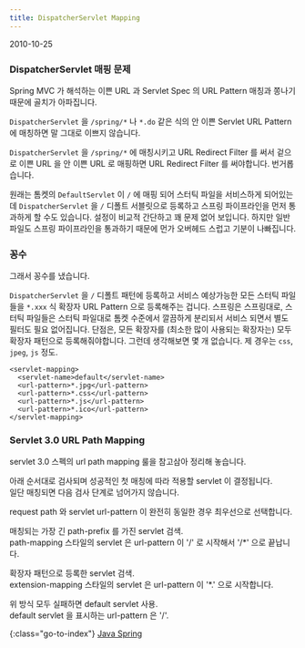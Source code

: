 ```yaml
---
title: DispatcherServlet Mapping
---
```


2010-10-25

### DispatcherServlet 매핑 문제

Spring MVC 가 해석하는 이쁜 URL 과 Servlet Spec 의 URL Pattern 매칭과 쫑나기 때문에 골치가 아파집니다.

`DispatcherServlet` 을 `/spring/*` 나 `*.do` 같은 식의 안 이쁜 Servlet URL Pattern 에 매칭하면
말 그대로 이쁘지 않습니다.

`DispatcherServlet` 을 `/spring/*` 에 매칭시키고 URL Redirect Filter 를 써서
겉으로 이쁜 URL 을 안 이쁜 URL 로 매핑하면 URL Redirect Filter 를 써야합니다.
번거롭습니다.

원래는 톰켓의 `DefaultServlet` 이 `/` 에 매핑 되어 스터틱 파일을 서비스하게 되어있는데
`DispatcherServlet` 을 `/` 디폴트 서블릿으로 등록하고 스프링 파이프라인을 먼저 통과하게 할 수도 있습니다.
설정이 비교적 간단하고 꽤 문제 없어 보입니다.
하지만 일반 파일도 스프링 파이프라인을 통과하기 때문에 먼가 오버헤드 스럽고 기분이 나빠집니다.

### 꽁수

그래서 꽁수를 냈습니다.

`DispatcherServlet` 을 `/` 디폴트 패턴에 등록하고
서비스 예상가능한 모든 스터틱 파일들을 `*.xxx` 식 확장자 URL Pattern 으로 등록해주는 겁니다.
스프링은 스프링대로, 스터틱 파일들은 스터틱 파일대로 톰켓 수준에서 깔끔하게 분리되서 서비스 되면서
별도 필터도 필요 없어집니다.
단점은, 모든 확장자를 (최소한 많이 사용되는 확장자는) 모두 확장자 패턴으로 등록해줘야합니다.
그런데 생각해보면 몇 개 없습니다. 제 경우는 `css`, `jpeg`, `js` 정도.

    <servlet-mapping>
      <servlet-name>default</servlet-name>
      <url-pattern>*.jpg</url-pattern>
      <url-pattern>*.css</url-pattern>
      <url-pattern>*.js</url-pattern>
      <url-pattern>*.ico</url-pattern>
    </servlet-mapping>

### Servlet 3.0 URL Path Mapping

servlet 3.0 스펙의 url path mapping 룰을 참고삼아 정리해 놓습니다.

아래 순서대로 검사되며 성공적인 첫 매칭에 따라 적용할 servlet 이 결정됩니다.  
일단 매칭되면 다음 검사 단계로 넘어가지 않습니다.

request path 와 servlet url-pattern 이 완전히 동일한 경우 최우선으로 선택합니다.

매칭되는 가장 긴 path-prefix 를 가진 servlet 검색.  
path-mapping 스타일의 servlet 은 url-pattern 이 '/' 로 시작해서 '/*' 으로 끝납니다.

확장자 패턴으로 등록한 servlet 검색.  
extension-mapping 스타일의 servlet 은 url-pattern 이 '*.' 으로 시작합니다.

위 방식 모두 실패하면 default servlet 사용.  
default servlet 을 표시하는 url-pattern 은 '/'.


{:class="go-to-index"}
[Java Spring](index)
